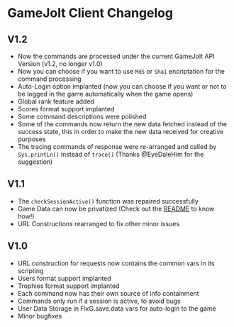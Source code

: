 # GameJolt Client Changelog

## V1.2
- Now the commands are processed under the current GameJolt API Version (v1.2, no longer v1.0)
- Now you can choose if you want to use `Md5` or `Sha1` encriptation for the command processing
- Auto-Login option implanted (now you can choose if you want or not to be logged in the game automatically when the game opens)
- Global rank feature added
- Scores format support implanted
- Some command descriptions were polished
- Some of the commands now return the new data fetched instead of the success state, this in order to make the new data received for creative purposes
- The tracing commands of response were re-arranged and called by `Sys.printLn()` instead of `trace()` (Thanks @EyeDaleHim for the suggestion)

## V1.1
- The `checkSessionActive()` function was repaired successfully
- Game Data can now be privatized (Check out the [README](README.md) to know how!)
- URL Constructions rearranged to fix other minor issues

## V1.0
- URL construction for requests now contains the common vars in its scripting
- Users format support implanted
- Trophies format support implanted
- Each command now has their own source of info containment
- Commands only run if a session is active, to avoid bugs
- User Data Storage in FlxG.save.data vars for auto-login to the game
- Minor bugfixes

